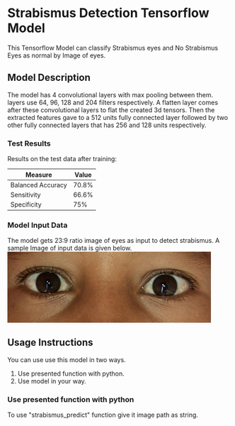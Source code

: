 # Strabismus Detection Tensorflow Model

This Tensorflow Model can classify Strabismus eyes and No Strabismus Eyes as normal by Image of eyes.

## Model Description

The model has 4 convolutional layers with max pooling between them. layers use 64, 96, 128 and 204 filters respectively. A flatten layer comes after these convolutional layers to flat the created 3d tensors. Then the extracted features gave to a 512 units fully connected layer followed by two other fully connected layers that has 256 and 128 units respectively.

### Test Results

Results on the test data after training:

| Measure           | Value |
| ----------------- | ----- |
| Balanced Accuracy | 70.8% |
| Sensitivity       | 66.6% |
| Specificity       | 75%   |

### Model Input Data

The model gets 23:9 ratio image of eyes as input to detect strabismus. A sample Image of input data is given below.
![Sampel Image](./example/normal.jpg)

## Usage Instructions

You can use use this model in two ways.

1. Use presented function with python.
2. Use model in your way.

### Use presented function with python

To use "strabismus_predict" function give it image path as string.
